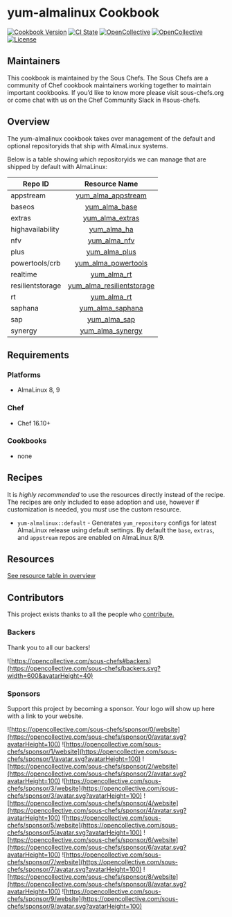 # yum-almalinux Cookbook

[![Cookbook Version](https://img.shields.io/cookbook/v/yum-almalinux.svg)](https://supermarket.chef.io/cookbooks/yum-almalinux)
[![CI State](https://github.com/sous-chefs/yum-almalinux/workflows/ci/badge.svg)](https://github.com/sous-chefs/yum-almalinux/actions?query=workflow%3Aci)
[![OpenCollective](https://opencollective.com/sous-chefs/backers/badge.svg)](#backers)
[![OpenCollective](https://opencollective.com/sous-chefs/sponsors/badge.svg)](#sponsors)
[![License](https://img.shields.io/badge/License-Apache%202.0-green.svg)](https://opensource.org/licenses/Apache-2.0)

## Maintainers

This cookbook is maintained by the Sous Chefs. The Sous Chefs are a community of Chef cookbook maintainers working together to maintain important cookbooks. If you’d like to know more please visit sous-chefs.org or come chat with us on the Chef Community Slack in #sous-chefs.

## Overview

The yum-almalinux cookbook takes over management of the default and optional repositoryids that ship with AlmaLinux systems.

Below is a table showing which repositoryids we can manage that are shipped by default with AlmaLinux:

| Repo ID         | Resource Name                                                           |
| --------------- | :---------------------------------------------------------------------: |
| appstream       |[yum\_alma\_appstream](documentation/yum_alma_appstream.md)              |
| baseos          |[yum\_alma\_base](documentation/yum_alma_baseos.md)                      |
| extras          |[yum\_alma\_extras](documentation/yum_alma_extras.md)                    |
| highavailability|[yum\_alma\_ha](documentation/yum_alma_ha.md)                            |
| nfv             |[yum\_alma\_nfv](documentation/yum_alma_nfv.md)                          |
| plus            |[yum\_alma\_plus](documentation/yum_alma_plus.md)                        |
| powertools/crb  |[yum\_alma\_powertools](documentation/yum_alma_powertools.md)            |
| realtime        |[yum\_alma\_rt](documentation/yum_alma_rt.md)                            |
| resilientstorage|[yum\_alma\_resilientstorage](documentation/yum_alma_resilientstorage.md)|
| rt              |[yum\_alma\_rt](documentation/yum_alma_rt.md)                            |
| saphana         |[yum\_alma\_saphana](documentation/yum_alma_saphana.md)                  |
| sap             |[yum\_alma\_sap](documentation/yum_alma_sap.md)                          |
| synergy         |[yum\_alma\_synergy](documentation/yum_alma_synergy.md)                  |

## Requirements

### Platforms

- AlmaLinux 8, 9

### Chef

- Chef 16.10+

### Cookbooks

- none

## Recipes

It is _highly recommended_ to use the resources directly instead of the recipe. The recipes are only included to ease
adoption and use, however if customization is needed, you _must_ use the custom resource.

- `yum-almalinux::default` - Generates `yum_repository` configs for latest AlmaLinux release using default settings. By
  default the `base`, `extras`, and `appstream` repos are enabled on AlmaLinux 8/9.

## Resources

[See resource table in overview](#overview)

## Contributors

This project exists thanks to all the people who [contribute.](https://opencollective.com/sous-chefs/contributors.svg?width=890&button=false)

### Backers

Thank you to all our backers!

![https://opencollective.com/sous-chefs#backers](https://opencollective.com/sous-chefs/backers.svg?width=600&avatarHeight=40)

### Sponsors

Support this project by becoming a sponsor. Your logo will show up here with a link to your website.

![https://opencollective.com/sous-chefs/sponsor/0/website](https://opencollective.com/sous-chefs/sponsor/0/avatar.svg?avatarHeight=100)
![https://opencollective.com/sous-chefs/sponsor/1/website](https://opencollective.com/sous-chefs/sponsor/1/avatar.svg?avatarHeight=100)
![https://opencollective.com/sous-chefs/sponsor/2/website](https://opencollective.com/sous-chefs/sponsor/2/avatar.svg?avatarHeight=100)
![https://opencollective.com/sous-chefs/sponsor/3/website](https://opencollective.com/sous-chefs/sponsor/3/avatar.svg?avatarHeight=100)
![https://opencollective.com/sous-chefs/sponsor/4/website](https://opencollective.com/sous-chefs/sponsor/4/avatar.svg?avatarHeight=100)
![https://opencollective.com/sous-chefs/sponsor/5/website](https://opencollective.com/sous-chefs/sponsor/5/avatar.svg?avatarHeight=100)
![https://opencollective.com/sous-chefs/sponsor/6/website](https://opencollective.com/sous-chefs/sponsor/6/avatar.svg?avatarHeight=100)
![https://opencollective.com/sous-chefs/sponsor/7/website](https://opencollective.com/sous-chefs/sponsor/7/avatar.svg?avatarHeight=100)
![https://opencollective.com/sous-chefs/sponsor/8/website](https://opencollective.com/sous-chefs/sponsor/8/avatar.svg?avatarHeight=100)
![https://opencollective.com/sous-chefs/sponsor/9/website](https://opencollective.com/sous-chefs/sponsor/9/avatar.svg?avatarHeight=100)
